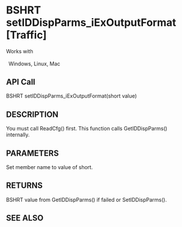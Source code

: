 # BSHRT setIDDispParms_iExOutputFormat [Traffic]

Works with <p class="s1" style="padding-top: 2pt;padding-left: 5pt;text-indent: 0pt;text-align: left;"><a name="bookmark442">&zwnj;</a>Windows, Linux, Mac</p>

## API Call
BSHRT setIDDispParms_iExOutputFormat(short value)
## DESCRIPTION
You must call ReadCfg() first. This function calls GetIDDispParms() internally.

## PARAMETERS
Set member name to value of short.

## RETURNS
BSHRT value from GetIDDispParms() if failed or SetIDDispParms().

## SEE ALSO

